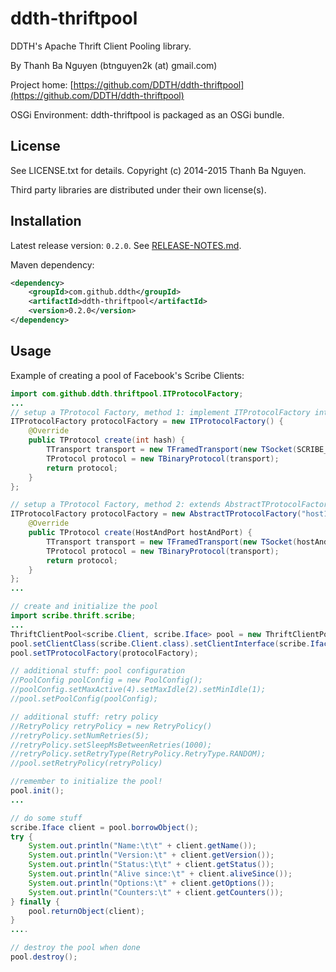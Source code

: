 ddth-thriftpool
===============

DDTH's Apache Thrift Client Pooling library.

By Thanh Ba Nguyen (btnguyen2k (at) gmail.com)

Project home:
[https://github.com/DDTH/ddth-thriftpool](https://github.com/DDTH/ddth-thriftpool)

OSGi Environment: ddth-thriftpool is packaged as an OSGi bundle.


## License ##

See LICENSE.txt for details. Copyright (c) 2014-2015 Thanh Ba Nguyen.

Third party libraries are distributed under their own license(s).


## Installation ##

Latest release version: `0.2.0`. See [RELEASE-NOTES.md](RELEASE-NOTES.md).

Maven dependency:

```xml
<dependency>
	<groupId>com.github.ddth</groupId>
	<artifactId>ddth-thriftpool</artifactId>
	<version>0.2.0</version>
</dependency>
```

## Usage ##

Example of creating a pool of Facebook's Scribe Clients:

```java
import com.github.ddth.thriftpool.ITProtocolFactory;
...
// setup a TProtocol Factory, method 1: implement ITProtocolFactory interface
ITProtocolFactory protocolFactory = new ITProtocolFactory() {
    @Override
    public TProtocol create(int hash) {
        TTransport transport = new TFramedTransport(new TSocket(SCRIBE_HOST, SCRIBE_PORT));
        TProtocol protocol = new TBinaryProtocol(transport);
        return protocol;
    }
};

// setup a TProtocol Factory, method 2: extends AbstractTProtocolFactory class
ITProtocolFactory protocolFactory = new AbstractTProtocolFactory("host1:port1,host2:port2,host3:port3") {
    @Override
    public TProtocol create(HostAndPort hostAndPort) {
        TTransport transport = new TFramedTransport(new TSocket(hostAndPort.host, hostAndPort.port));
        TProtocol protocol = new TBinaryProtocol(transport);
        return protocol;
    }
};
...

// create and initialize the pool
import scribe.thrift.scribe;
...
ThriftClientPool<scribe.Client, scribe.Iface> pool = new ThriftClientPool<scribe.Client, scribe.Iface>();
pool.setClientClass(scribe.Client.class).setClientInterface(scribe.Iface.class);
pool.setTProtocolFactory(protocolFactory);

// additional stuff: pool configuration
//PoolConfig poolConfig = new PoolConfig();
//poolConfig.setMaxActive(4).setMaxIdle(2).setMinIdle(1);
//pool.setPoolConfig(poolConfig);

// additional stuff: retry policy
//RetryPolicy retryPolicy = new RetryPolicy()
//retryPolicy.setNumRetries(5);
//retryPolicy.setSleepMsBetweenRetries(1000);
//retryPolicy.setRetryType(RetryPolicy.RetryType.RANDOM);
//pool.setRetryPolicy(retryPolicy)

//remember to initialize the pool!
pool.init();
...

// do some stuff
scribe.Iface client = pool.borrowObject();
try {
    System.out.println("Name:\t\t" + client.getName());
    System.out.println("Version:\t" + client.getVersion());
    System.out.println("Status:\t\t" + client.getStatus());
    System.out.println("Alive since:\t" + client.aliveSince());
    System.out.println("Options:\t" + client.getOptions());
    System.out.println("Counters:\t" + client.getCounters());
} finally {
    pool.returnObject(client);
}
....

// destroy the pool when done
pool.destroy();
```